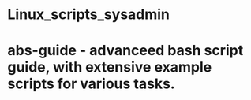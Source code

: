 # Linux_scripts_sysadmin

# abs-guide - advanceed bash script guide, with extensive example scripts for various tasks.
